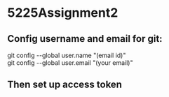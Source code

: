 # 5225Assignment2<br>
<h2>Config username and email for git:<br></h2>
<p>
git config --global user.name "(email id)"<br>
git config --global user.email "(your email)"<br>
</p>

<h2>Then set up access token</h2>

